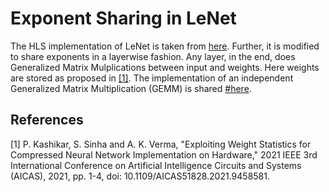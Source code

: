 # Exponent Sharing in LeNet

The HLS implementation of LeNet is taken from [here](https://github.com/a2824256/HLS-LeNet). Further, it is modified to share exponents in a layerwise fashion. Any layer, in the end, does Generalized Matrix Mulplications between input and weights. Here weights are stored as proposed in [[1]](#1). The implementation of an independent Generalized Matrix Multiplication (GEMM) is shared [#here](https://github.com/prachikashikar/Expo-Share-In-GEMM).


## References
<a id="1">[1]</a> 
P. Kashikar, S. Sinha and A. K. Verma, "Exploiting Weight Statistics for Compressed Neural Network Implementation on Hardware," 2021 IEEE 3rd International Conference on Artificial Intelligence Circuits and Systems (AICAS), 2021, pp. 1-4, doi: 10.1109/AICAS51828.2021.9458581.
